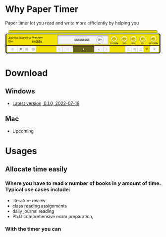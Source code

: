 # Why Paper Timer

Paper timer let you read and write more efficiently by helping you 

![Timer view](assets/timer-interface-transparent.png)

# Download

## Windows

- [Latest version, 0.1.0, 2022-07-19](https://github.com/boan-anbo/paper-timer-public/releases/download/0.1.0/Paper-timer_0.1.0_x64_en-US.msi)

## Mac

- Upcoming
  
# Usages

## Allocate time easily

### Where you have to read _x_ number of books in _y_ amount of time. Typical use cases include:
- literature review
- class reading assignments
- daily journal reading
- Ph.D comprehensive exam preparation,

### With the timer you can



## 